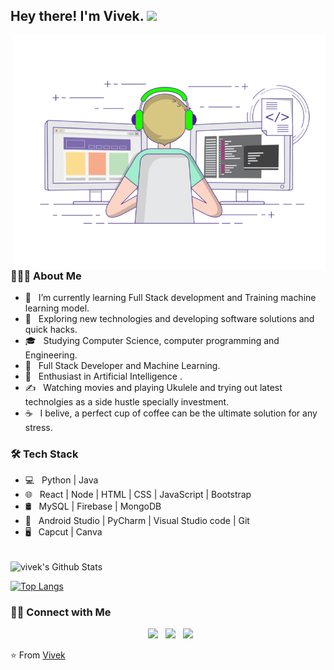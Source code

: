 <h2> Hey there! I'm Vivek. <img src="https://github.com/VivekShahare04/VivekShahare04/blob/master/Hi.gif" width="25"></h2>
<img align="right" alt="GIF" src="https://raw.githubusercontent.com/devSouvik/devSouvik/master/gif3.gif" width="500"/>

<h3> 👨🏻‍💻 About Me </h3>

- 🔭 &nbsp; I’m currently learning Full Stack development and Training machine learning model.
- 🤔 &nbsp; Exploring new technologies and developing software solutions and quick hacks.
- 🎓 &nbsp; Studying Computer Science, computer programming and Engineering.
- 💼 &nbsp; Full Stack Developer and Machine Learning.
- 🌱 &nbsp; Enthusiast in Artificial Intelligence .
- ✍️ &nbsp; Watching movies and playing Ukulele and trying out latest technolgies as a side hustle specially investment.
- ☕ &nbsp; I belive, a perfect cup of coffee can be the ultimate solution for any stress. 

<h3>🛠 Tech Stack</h3>

- 💻 &nbsp; Python | Java  
- 🌐 &nbsp; React | Node | HTML | CSS | JavaScript | Bootstrap 
- 🛢 &nbsp; MySQL | Firebase | MongoDB
- 🔧 &nbsp; Android Studio | PyCharm | Visual Studio code | Git
- 🖥 &nbsp; Capcut | Canva

<br>

<img align="center" src="https://github-readme-stats.vercel.app/api?username=VivekShahare04&include_all_commits=true&count_private=true&show_icons=true&line_height=20&title_color=7A7ADB&icon_color=2234AE&text_color=D3D3D3&bg_color=0,000000,130F40" alt="vivek's Github Stats">

</br>

[![Top Langs](https://github-readme-stats.vercel.app/api/top-langs/?username=VivekShahare04&layout=compact&text_color=daf7dc&bg_color=151515)](https://github.com/VivekShahare04/github-readme-stats)


<h3> 🤝🏻 Connect with Me </h3>

<p align="center">
&nbsp; <a href="https://www.instagram.com/vivek_shahare23/" target="_blank" rel="noopener noreferrer"><img src="https://img.icons8.com/plasticine/100/000000/instagram-new.png" width="50" /></a>  
&nbsp; <a href="https://www.linkedin.com/in/vivek-shahare-501ba42a4/" target="_blank" rel="noopener noreferrer"><img src="https://img.icons8.com/plasticine/100/000000/linkedin.png" width="50" /></a>
&nbsp; <a href="mailto:shaharevivek23@gmail.com" target="_blank" rel="noopener noreferrer"><img src="https://img.icons8.com/plasticine/100/000000/gmail.png"  width="50" /></a>
</p>

⭐️ From [Vivek](https://github.com/VivekShahare04)
